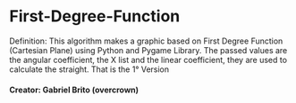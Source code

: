 # First-Degree-Function

Definition: This algorithm makes a graphic based on First Degree Function (Cartesian Plane) using Python and Pygame Library. The passed values are the angular coefficient, the X list and the linear coefficient, they are used to calculate the straight. That is the 1° Version

#### Creator: Gabriel Brito (overcrown)
